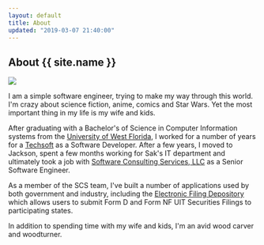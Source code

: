 ```yaml
---
layout: default
title: About
updated: "2019-03-07 21:40:00"
---
```

## About {{ site.name }}

<img class="user-avatar" src="{{ site.owner.avatar }}">

I am a simple software engineer, trying to make my way through this world. I'm crazy about science fiction, anime, comics and Star Wars. Yet the most important thing in my life is my wife and kids.

After graduating with a Bachelor's of Science in Computer Information systems from the [University of West Florida](http://www.uwf.edu), I worked for a number of years for a [Techsoft](https://www.techsoft.com/) as a Software Developer. After a few years, I moved to Jackson, spent a few months working for Sak's IT department and ultimately took a job with [Software Consulting Services, LLC](https://www.BeTheGeek.com) as a Senior Software Engineer.  

As a member of the SCS team, I've built a number of applications used by both government and industry, including the [Electronic Filing Depository](https://www.efdnasaa.org) which allows users to submit Form D and Form NF UIT Securities Filings to participating states. 

In addition to spending time with my wife and kids, I'm an avid wood carver and woodturner. 


